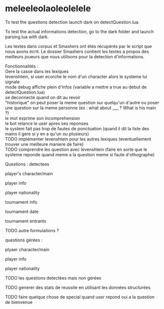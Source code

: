 # meleeleolaoleolelele

To test the questions detection launch dark on detectQuestion.lua.

To test the actual informations detection, go to the dark folder and launch parsing.lua with dark.

Les textes dans corpus et Smashers ont étés récupérés par le script que nous avons écrit. Le dossier Smashers contient les textes a propos des meilleurs joueurs que nous utilisons pour la detection d'informations.


Fonctionnalités :
<br/>Gere la casse dans les lexiques
<br/>levenshtein, si user ecorche le nom d'un character alors le systeme lui signale 
<br/>mode debug affiche plein d'infos (variable a mettre a true au debut de detectQuestion.lua)
<br/>se deconnecte quand on dit au revoir
<br/>"historique" on peut poser la meme question sur quelqu'un d'autre ou poser une question sur la meme personne (ex : what about ___ ?   What is his main ?)
<br/>le mot exprime son incomprehension
<br/>le bot relance le user apres ses reponses
<br/>le system fait pas trop de fautes de ponctuation (quand il dit la liste des mains il gere si y en a qu'un ou plusieurs)
<br/>TODO implementer levenshtein pour les autres lexiques (eventuellement trouver une meilleure maniere de faire)
<br/>TODO comprendre les question avec levenshtein (faire en sorte que le systeme reponde quand meme a la question meme si faute d'othographe)





Questions : detectees

player's character/main

player info

player nationality

tournament info

tournament date

tournament entrants

TODO autre formulations ?


questions gérées : 

plyaer character/main

player info

player nationality

TODO les questions detectées mais non gérées




TODO generer des stats de reussite en utilisant les données structurées 

TODO faire quelque chose de special quand user repond oui a la question de bienvenue 


